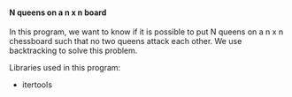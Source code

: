 #### N queens on a n x n board

In this program, we want to know if it is possible to put N queens on a n x n chessboard such that no two queens attack each other. We use backtracking to solve this problem.

Libraries used in this program:

- itertools
